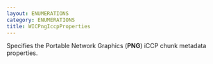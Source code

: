 ```yaml
---
layout: ENUMERATIONS
category: ENUMERATIONS
title: WICPngIccpProperties
---
```


Specifies the Portable Network Graphics (**PNG**) iCCP chunk metadata properties.
